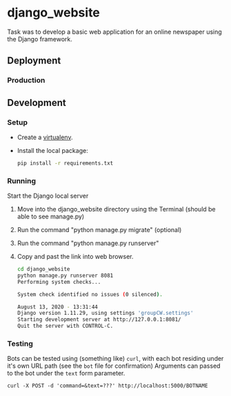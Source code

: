 django_website
==============
Task was to develop a basic web application for an online newspaper using the Django framework.


## Deployment


### Production


## Development


### Setup

- Create a [virtualenv](https://github.com/partiban21/wiki_docs/blob/master/pyenv_wiki.md#pyenv-wiki).

- Install the local package:

  ```bash
  pip install -r requirements.txt
  ```

### Running

Start the Django local server

1. Move into the django_website directory using the Terminal (should be able to see manage.py)  
2. Run the command "python manage.py migrate" (optional)  
2. Run the command "python manage.py runserver"  
3. Copy and past the link into web browser.  

    ```bash
    cd django_website
    python manage.py runserver 8081
    Performing system checks...

    System check identified no issues (0 silenced).
    
    August 13, 2020 - 13:31:44
    Django version 1.11.29, using settings 'groupCW.settings'
    Starting development server at http://127.0.0.1:8081/
    Quit the server with CONTROL-C.
    ```


### Testing

Bots can be tested using (something like) `curl`, with each bot residing under
it's own URL path (see the `bot` file for confirmation)
Arguments can passed to the bot under the `text` form parameter.

```
curl -X POST -d 'command=&text=???' http://localhost:5000/BOTNAME
```

